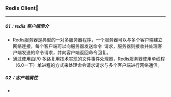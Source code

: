 ### Redis Client

------

##### 01：redis 客户端简介

- Redis服务器是典型的一对多服务器程序，一个服务器可以与多个客户端建立网络连接，每个客户端可以向服务器发送命令 请求，服务器则接收并处理客户端发送的命令请求，并向客户端返回命令回复。
- 通过使用由I/0 多路复用技术实现的文件事件处理器，Redis服务器使用单线程（6.0一下）单进程的方式来处理命令请求请求与多个客户端进行网络通信。

##### 02：客户端属性

- 